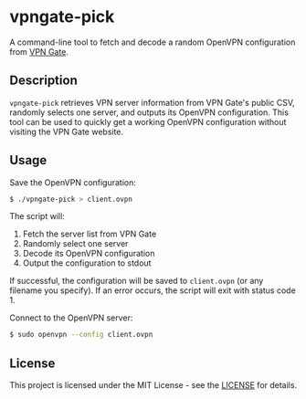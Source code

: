 # vpngate-pick

A command-line tool to fetch and decode a random OpenVPN configuration from [VPN Gate](https://www.vpngate.net/ja/).

## Description

`vpngate-pick` retrieves VPN server information from VPN Gate's public CSV, randomly selects one server, and outputs its OpenVPN configuration. This tool can be used to quickly get a working OpenVPN configuration without visiting the VPN Gate website.

## Usage

Save the OpenVPN configuration:

```bash
$ ./vpngate-pick > client.ovpn
```

The script will:

1. Fetch the server list from VPN Gate
2. Randomly select one server
3. Decode its OpenVPN configuration
4. Output the configuration to stdout

If successful, the configuration will be saved to `client.ovpn` (or any filename you specify). If an error occurs, the script will exit with status code 1.

Connect to the OpenVPN server:

```bash
$ sudo openvpn --config client.ovpn
```

## License

This project is licensed under the MIT License - see the [LICENSE](https://opensource.org/license/mit) for details.
